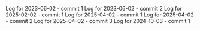 Log for 2023-06-02 - commit 1
Log for 2023-06-02 - commit 2
Log for 2025-02-02 - commit 1
Log for 2025-04-02 - commit 1
Log for 2025-04-02 - commit 2
Log for 2025-04-02 - commit 3
Log for 2024-10-03 - commit 1
